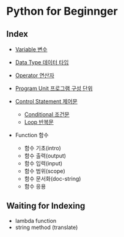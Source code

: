 # Python for Beginnger

## Index

- [Variable 변수](./variable.md)
- [Data Type 데이터 타입](./data_type.md)
- [Operator 연산자](./operator.md)
- [Program Unit 프로그램 구성 단위](./program_unit.md)

- [Control Statement 제어문](./control_statement/)
  - [Conditional 조건문](./control_statement/conditional_statement.md)
  - [Loop 반복문](./control_statement/loop_statement.md)
- Function 함수
  - 함수 기초(intro)
  - 함수 출력(output)
  - 함수 입력(input)
  - 함수 범위(scope)
  - 함수 문서화(doc-string)
  - 함수 응용

## Waiting for Indexing

- lambda function
- string method (translate)